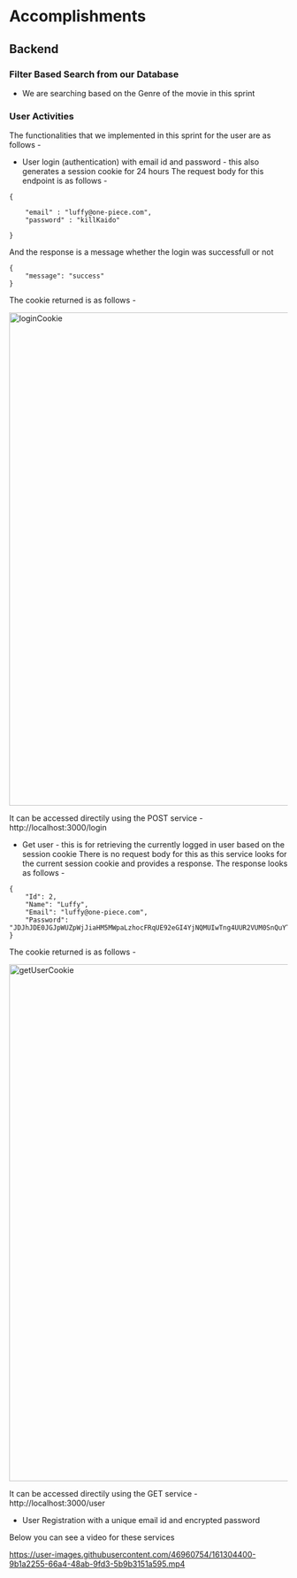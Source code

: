 # Accomplishments

## Backend
### Filter Based Search from our Database
* We are searching based on the Genre of the movie in this sprint



### User Activities
The functionalities that we implemented in this sprint for the user are as follows -
* User login (authentication) with email id and password - this also generates a session cookie for 24 hours
The request body for this endpoint is as follows - 

```
{

    "email" : "luffy@one-piece.com",
    "password" : "killKaido"

}
```

And the response is a message whether the login was successfull or not 

```
{
    "message": "success"
}
```

The cookie returned is as follows - 

<img width="892" alt="loginCookie" src="https://user-images.githubusercontent.com/46960754/161305218-f1572235-dadb-4e3e-ab42-1ad05a53fea4.png">

It can be accessed directily using the POST service - http://localhost:3000/login

* Get user - this is for retrieving the currently logged in user based on the session cookie
There is no request body for this as this service looks for the current session cookie and provides a response. The response looks as follows - 

```
{
    "Id": 2,
    "Name": "Luffy",
    "Email": "luffy@one-piece.com",
    "Password": "JDJhJDE0JGJpWUZpWjJiaHM5MWpaLzhocFRqUE92eGI4YjNQMUIwTng4UUR2VUM0SnQuYTdyM1FPVG82"
}
```

The cookie returned is as follows - 

<img width="935" alt="getUserCookie" src="https://user-images.githubusercontent.com/46960754/161306194-9903382e-a94b-4d63-82c5-cef5baf99a49.png">

It can be accessed directily using the GET service - http://localhost:3000/user

* User Registration with a unique email id and encrypted password

Below you can see a video for these services


https://user-images.githubusercontent.com/46960754/161304400-9b1a2255-66a4-48ab-9fd3-5b9b3151a595.mp4


